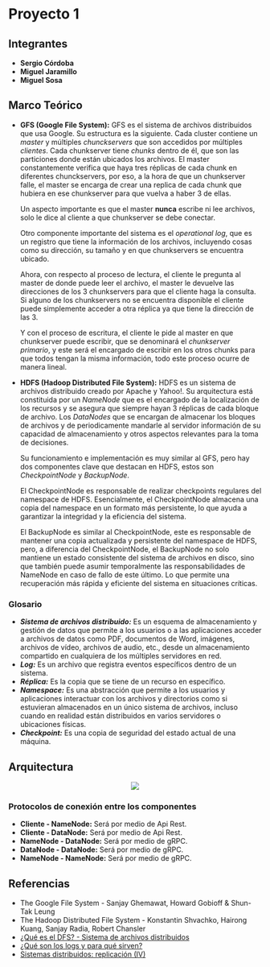# Proyecto 1

## Integrantes

- **Sergio Córdoba**
- **Miguel Jaramillo**
- **Miguel Sosa**

## Marco Teórico

- **GFS (Google File System):** GFS es el sistema de archivos distribuidos que usa Google. Su estructura es la siguiente. Cada cluster contiene un _master_ y múltiples _chunckservers_ que son accedidos por múltiples _clientes_. Cada chunkserver tiene _chunks_ dentro de él, que son las particiones donde están ubicados los archivos. El master constantemente verifica que haya tres réplicas de cada chunk en diferentes chunckservers, por eso, a la hora de que un chunkserver falle, el master se encarga de crear una replica de cada chunk que hubiera en ese chunkserver para que vuelva a haber 3 de ellas.

  Un aspecto importante es que el master **nunca** escribe ni lee archivos, solo le dice al cliente a que chunkserver se debe conectar.

  Otro componente importante del sistema es el _operational log_, que es un registro que tiene la información de los archivos, incluyendo cosas como su dirección, su tamaño y en que chunkservers se encuentra ubicado.

  Ahora, con respecto al proceso de lectura, el cliente le pregunta al master de donde puede leer el archivo, el master le devuelve las direcciones de los 3 chunkservers para que el cliente haga la consulta. Si alguno de los chunkservers no se encuentra disponible el cliente puede simplemente acceder a otra réplica ya que tiene la dirección de las 3.

  Y con el proceso de escritura, el cliente le pide al master en que chunkserver puede escribir, que se denominará el _chunkserver primario_, y este será el encargado de escribir en los otros chunks para que todos tengan la misma información, todo este proceso ocurre de manera lineal.

- **HDFS (Hadoop Distributed File System):** HDFS es un sistema de archivos distribuido creado por Apache y Yahoo!. Su arquitectura está constituida por un _NameNode_ que es el encargado de la localización de los recursos y se asegura que siempre hayan 3 réplicas de cada bloque de archivo. Los _DataNodes_ que se encargan de almacenar los bloques de archivos y de periodicamente mandarle al servidor información de su capacidad de almacenamiento y otros aspectos relevantes para la toma de decisiones.

  Su funcionamiento e implementación es muy similar al GFS, pero hay dos componentes clave que destacan en HDFS, estos son _CheckpointNode_ y _BackupNode_.

  El CheckpointNode es responsable de realizar checkpoints regulares del namespace de HDFS. Esencialmente, el CheckpointNode almacena una copia del namespace en un formato más persistente, lo que ayuda a garantizar la integridad y la eficiencia del sistema.

  El BackupNode es similar al CheckpointNode, este es responsable de mantener una copia actualizada y persistente del namespace de HDFS, pero, a diferencia del CheckpointNode, el BackupNode no solo mantiene un estado consistente del sistema de archivos en disco, sino que también puede asumir temporalmente las responsabilidades de NameNode en caso de fallo de este último. Lo que permite una recuperación más rápida y eficiente del sistema en situaciones críticas.

### Glosario

- **_Sistema de archivos distribuido:_** Es un esquema de almacenamiento y gestión de datos que permite a los usuarios o a las aplicaciones acceder a archivos de datos como PDF, documentos de Word, imágenes, archivos de vídeo, archivos de audio, etc., desde un almacenamiento compartido en cualquiera de los múltiples servidores en red.
- **_Log:_** Es un archivo que registra eventos específicos dentro de un sistema.
- **_Réplica:_** Es la copia que se tiene de un recurso en específico.
- **_Namespace:_** Es una abstracción que permite a los usuarios y aplicaciones interactuar con los archivos y directorios como si estuvieran almacenados en un único sistema de archivos, incluso cuando en realidad están distribuidos en varios servidores o ubicaciones físicas.
- **_Checkpoint:_** Es una copia de seguridad del estado actual de una máquina.

## Arquitectura

<p align="center">
    <img src="https://github.com/msosav/Proyectos-TETL/assets/85181687/10981dee-1dcc-4c64-b88b-251339c73e4b" />
</p>

### Protocolos de conexión entre los componentes

- **Cliente - NameNode:** Será por medio de Api Rest.
- **Cliente - DataNode:** Será por medio de Api Rest.
- **NameNode - DataNode:** Será por medio de gRPC.
- **DataNode - DataNode:** Será por medio de gRPC.
- **NameNode - NameNode:** Será por medio de gRPC.

## Referencias

- The Google File System - Sanjay Ghemawat, Howard Gobioff & Shun-Tak Leung
- The Hadoop Distributed File System - Konstantin Shvachko, Hairong Kuang, Sanjay Radia, Robert Chansler
- [¿Qué es el DFS? - Sistema de archivos distribuidos](https://www.nutanix.com/es/info/distributed-file-systems)
- [¿Qué son los logs y para qué sirven?](https://keepcoding.io/blog/que-son-logs-y-para-que-sirven/)
- [Sistemas distribuidos: replicación (IV)](https://medium.com/@edusalguero/sistemas-distribuidos-replicacion-14d8f3819c1d)
